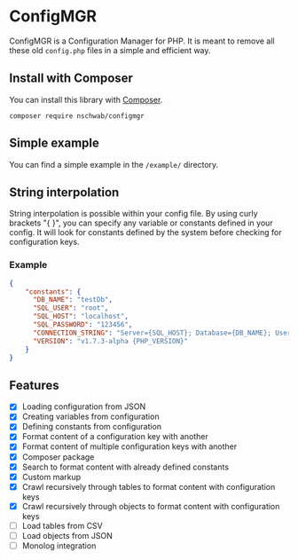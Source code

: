 # ConfigMGR
ConfigMGR is a Configuration Manager for PHP. It is meant to remove all these old ``config.php`` files in a simple and efficient way.

## Install with Composer
You can install this library with [Composer](https://getcomposer.org).
```
composer require nschwab/configmgr 
```

## Simple example
You can find a simple example in the ``/example/`` directory.

## String interpolation
String interpolation is possible within your config file. By using curly brackets "{ }", you can specify any variable or constants defined in your config. It will look for constants defined by the system before checking for configuration keys.
### Example
```json
{
    "constants": {
      "DB_NAME": "testDb",
      "SQL_USER": "root",
      "SQL_HOST": "localhost",
      "SQL_PASSWORD": "123456",
      "CONNECTION_STRING": "Server={SQL_HOST}; Database={DB_NAME}; User Id={SQL_USER}; Password={SQL_PASSWORD}",
      "VERSION": "v1.7.3-alpha {PHP_VERSION}"
    }
}
```

## Features
- [x] Loading configuration from JSON
- [x] Creating variables from configuration
- [x] Defining constants from configuration
- [x] Format content of a configuration key with another
- [x] Format content of multiple configuration keys with another
- [x] Composer package
- [x] Search to format content with already defined constants
- [x] Custom markup
- [x] Crawl recursively through tables to format content with configuration keys
- [x] Crawl recursively through objects to format content with configuration keys
- [ ] Load tables from CSV
- [ ] Load objects from JSON
- [ ] Monolog integration
